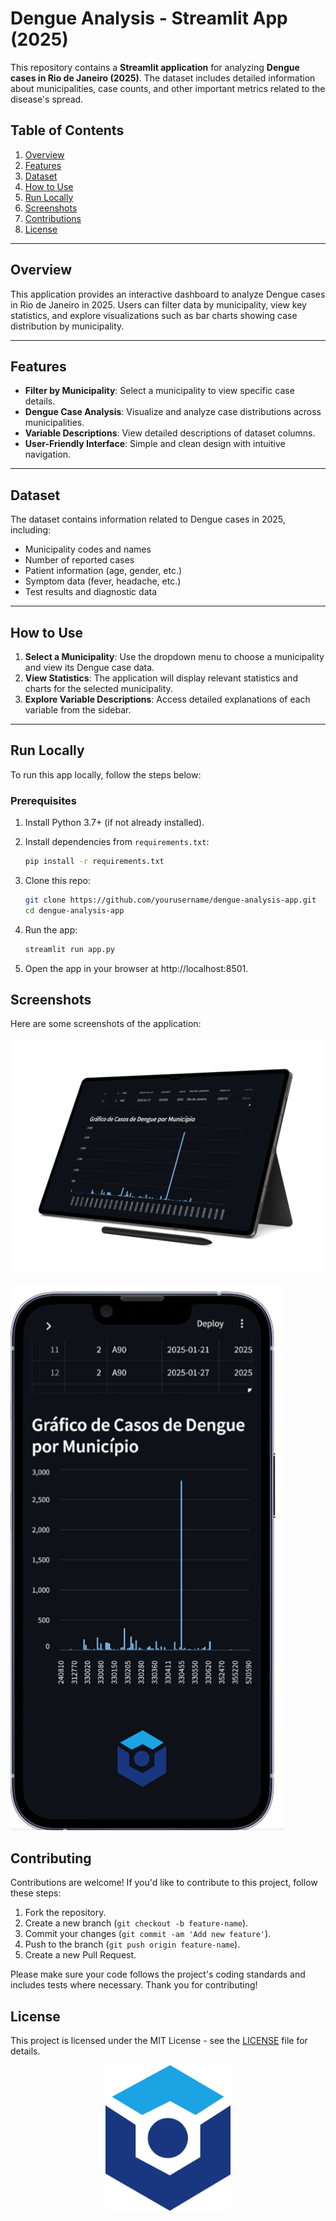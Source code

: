 # Dengue Analysis - Streamlit App (2025)

This repository contains a **Streamlit application** for analyzing **Dengue cases in Rio de Janeiro (2025)**. The dataset includes detailed information about municipalities, case counts, and other important metrics related to the disease's spread.

## Table of Contents

1. [Overview](#overview)
2. [Features](#features)
3. [Dataset](#dataset)
4. [How to Use](#how-to-use)
5. [Run Locally](#run-locally)
6. [Screenshots](#screenshots)
7. [Contributions](#contributions)
8. [License](#license)

---

## Overview

This application provides an interactive dashboard to analyze Dengue cases in Rio de Janeiro in 2025. Users can filter data by municipality, view key statistics, and explore visualizations such as bar charts showing case distribution by municipality.

---

## Features

- **Filter by Municipality**: Select a municipality to view specific case details.
- **Dengue Case Analysis**: Visualize and analyze case distributions across municipalities.
- **Variable Descriptions**: View detailed descriptions of dataset columns.
- **User-Friendly Interface**: Simple and clean design with intuitive navigation.

---

## Dataset

The dataset contains information related to Dengue cases in 2025, including:

- Municipality codes and names
- Number of reported cases
- Patient information (age, gender, etc.)
- Symptom data (fever, headache, etc.)
- Test results and diagnostic data

---

## How to Use

1. **Select a Municipality**: Use the dropdown menu to choose a municipality and view its Dengue case data.
2. **View Statistics**: The application will display relevant statistics and charts for the selected municipality.
3. **Explore Variable Descriptions**: Access detailed explanations of each variable from the sidebar.

---

## Run Locally

To run this app locally, follow the steps below:

### Prerequisites

1. Install Python 3.7+ (if not already installed).


0. Install dependencies from `requirements.txt`:
    ```bash
    pip install -r requirements.txt

1. Clone this repo:
    ```bash
    git clone https://github.com/yourusername/dengue-analysis-app.git
    cd dengue-analysis-app

2. Run the app:
    ```bash
    streamlit run app.py

3. Open the app in your browser at http://localhost:8501.

## Screenshots

Here are some screenshots of the application:

![App Screenshot 1](imgs/screenshot1.png)


![App Screenshot 2](imgs/screenshot2.png)


## Contributing

Contributions are welcome! If you'd like to contribute to this project, follow these steps:

1. Fork the repository.
2. Create a new branch (`git checkout -b feature-name`).
3. Commit your changes (`git commit -am 'Add new feature'`).
4. Push to the branch (`git push origin feature-name`).
5. Create a new Pull Request.

Please make sure your code follows the project's coding standards and includes tests where necessary. Thank you for contributing!

## License

This project is licensed under the MIT License - see the [LICENSE](LICENSE) file for details.

<p align="center">
  <img src="imgs\HealthDataLogo.svg" alt="Logo da Empresa" width="200"/>
</p>